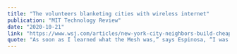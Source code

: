 ```yaml
---
title: "The volunteers blanketing cities with wireless internet"
publication: "MIT Technology Review"
date: "2020-10-21"
link: "https://www.wsj.com/articles/new-york-city-neighbors-build-cheaper-way-to-connect-to-web-11565100000?mod=rsswn"
quote: "As soon as I learned what the Mesh was,” says Espinosa, “I was like, ‘Oh, this is awesome."
---
```


